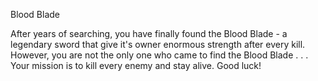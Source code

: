 Blood Blade

After years of searching, you have finally found the Blood Blade - a legendary sword that give it's owner enormous strength after every kill. However, you are not the only one who came to find the Blood Blade . . . Your mission is to kill every enemy and stay alive. Good luck!
